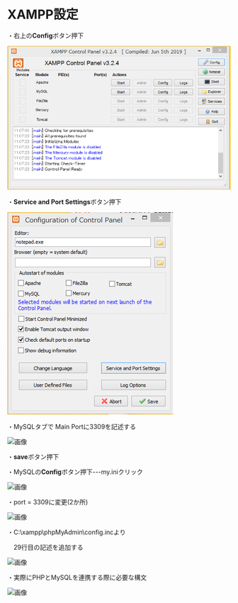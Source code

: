 # XAMPP設定

・右上の**Config**ボタン押下

![画像](img/XAMMP%E3%82%B3%E3%83%B3%E3%83%88%E3%83%AD%E3%83%BC%E3%83%AB%E3%83%91%E3%83%8D%E3%83%AB.PNG)

・**Service and Port Settings**ボタン押下

![画像](img/XAMMP2.PNG)

・MySQLタブで Main Portに3309を記述する

![画像](https://github.com/kereker/open_til/blob/feature/PHP_Basic/php/udemy/img/XAMMP3.PNG)

・**save**ボタン押下

・MySQLの**Config**ボタン押下---my.iniクリック

  
![画像](https://github.com/kereker/open_til/blob/feature/PHP_Basic/php/udemy/img/XAMMP4.PNG)
  
・port = 3309に変更(2か所)

![画像](https://github.com/kereker/open_til/blob/feature/PHP_Basic/php/udemy/img/XAMMP5.PNG)

・C:\xampp\phpMyAdmin\config.incより

　29行目の記述を追加する

![画像](https://github.com/kereker/open_til/blob/feature/PHP_Basic/php/udemy/img/XAMMP6.PNG)

・実際にPHPとMySQLを連携する際に必要な構文

![画像](https://github.com/kereker/open_til/blob/feature/PHP_Basic/php/udemy/img/XAMMP7.PNG)
